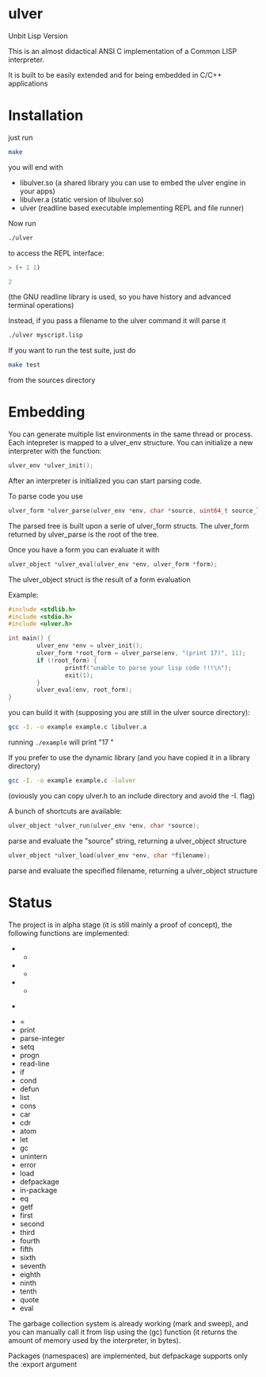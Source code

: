 ulver
=====

Unbit Lisp Version

This is an almost didactical ANSI C implementation of a Common LISP interpreter.

It is built to be easily extended and for being embedded in C/C++ applications

Installation
============

just run

```sh
make
```

you will end with

* libulver.so (a shared library you can use to embed the ulver engine in your apps)
* libulver.a (static version of libulver.so)
* ulver (readline based executable implementing REPL and file runner)

Now run

```sh
./ulver
```

to access the REPL interface:

```lisp
> (+ 1 1)

2
```

(the GNU readline library is used, so you have history and advanced terminal operations)

Instead, if you pass a filename to the ulver command it will parse it

```sh
./ulver myscript.lisp
```

If you want to run the test suite, just do

```sh
make test
```

from the sources directory

Embedding
=========

You can generate multiple list environments in the same thread or process. Each intepreter is mapped to a ulver_env structure. You can initialize a new interpreter with the function:

```c
ulver_env *ulver_init();
```

After an interpreter is initialized you can start parsing code.

To parse code you use

```c
ulver_form *ulver_parse(ulver_env *env, char *source, uint64_t source_len);
```

The parsed tree is built upon a serie of ulver_form structs. The ulver_form returned by ulver_parse is the root of the tree.

Once you have a form you can evaluate it with

```c
ulver_object *ulver_eval(ulver_env *env, ulver_form *form);
```

The ulver_object struct is the result of a form evaluation

Example:

```c
#include <stdlib.h>
#include <stdio.h>
#include <ulver.h>

int main() {
        ulver_env *env = ulver_init();
        ulver_form *root_form = ulver_parse(env, "(print 17)", 11);
        if (!root_form) {
                printf("unable to parse your lisp code !!!\n");
                exit(1);
        }
        ulver_eval(env, root_form);
}
```

you can build it with (supposing you are still in the ulver source directory):

```sh
gcc -I. -o example example.c libulver.a
```

running ```./example``` will print "17 "

If you prefer to use the dynamic library (and you have copied it in a library directory)

```sh
gcc -I. -o example example.c -lulver
```

(oviously you can copy ulver.h to an include directory and avoid the -I. flag)

A bunch of shortcuts are available:

```c
ulver_object *ulver_run(ulver_env *env, char *source); 
```

parse and evaluate the "source" string, returning a ulver_object structure

```c
ulver_object *ulver_load(ulver_env *env, char *filename); 
```

parse and evaluate the specified filename, returning a ulver_object structure

Status
======

The project is in alpha stage (it is still mainly a proof of concept), the following functions are implemented:

* +
* -
* *
* >
* =
* print
* parse-integer
* setq
* progn
* read-line
* if
* cond
* defun
* list
* cons
* car
* cdr
* atom
* let
* gc
* unintern
* error
* load
* defpackage
* in-package
* eq
* getf
* first
* second
* third
* fourth
* fifth
* sixth
* seventh
* eighth
* ninth
* tenth
* quote
* eval


The garbage collection system is already working (mark and sweep), and you can manually call it from lisp using the (gc) function (it returns the amount of memory used by the interpreter, in bytes).

Packages (namespaces) are implemented, but defpackage supports only the :export argument
